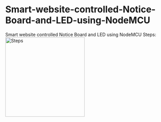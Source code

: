 # Smart-website-controlled-Notice-Board-and-LED-using-NodeMCU
Smart website controlled Notice Board and LED using NodeMCU
Steps:
<img width="248" alt="Steps" src="https://user-images.githubusercontent.com/70303112/115138078-89cd7e00-a047-11eb-8ba0-6437343f3852.png">
